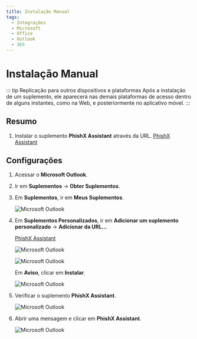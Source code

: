 ```yaml
---
title: Instalação Manual
tags:
  - Integrações
  - Microsoft
  - Office
  - Outlook
  - 365
---
```


# Instalação Manual

::: tip Replicação para outros dispositivos e plataformas
Após a instalação de um suplemento, ele aparecerá nas demais plataformas de acesso dentro de alguns instantes, como na Web, e posteriormente no aplicativo móvel.
:::

## Resumo

1. Instalar o suplemento **PhishX Assistant** através da URL. [PhishX Assistant](https://cdn.phishx.io/assistant/microsoft/manifest.prod.xml)

## Configurações

1. Acessar o **Microsoft Outlook**.

2. Ir em **Suplementos** -> **Obter Suplementos**.

3. Em **Suplementos**, ir em **Meus Suplementos**.

   ![Microsoft Outlook](https://cdn.phishx.io/phishx-docs/images/assistant_microsoft_01.png)

4. Em **Suplementos Personalizados**, ir em **Adicionar um suplemento personalizado** -> **Adicionar da URL...**

   [PhishX Assistant](https://cdn.phishx.io/assistant/microsoft/manifest.prod.xml)

   ![Microsoft Outlook](https://cdn.phishx.io/phishx-docs/images/assistant_microsoft_02.png)

   ![Microsoft Outlook](https://cdn.phishx.io/phishx-docs/images/assistant_microsoft_03.png)

   Em **Aviso**, clicar em **Instalar**.

   ![Microsoft Outlook](https://cdn.phishx.io/phishx-docs/images/assistant_microsoft_04.png)

5. Verificar o suplemento **PhishX Assistant**.

   ![Microsoft Outlook](https://cdn.phishx.io/phishx-docs/images/assistant_microsoft_05.png)

6. Abrir uma mensagem e clicar em **PhishX Assistant**.

   ![Microsoft Outlook](https://cdn.phishx.io/phishx-docs/images/assistant_microsoft_06.png)

